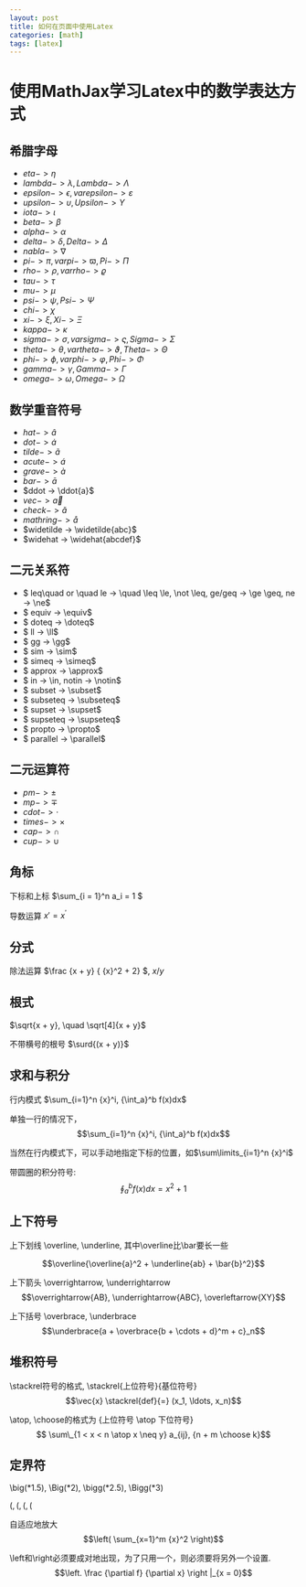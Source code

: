 ```yaml
---
layout: post
title: 如何在页面中使用Latex
categories: [math]
tags: [latex]
---
```


<script type="text/javascript" src="http://cdn.mathjax.org/mathjax/latest/MathJax.js?config=TeX-AMS-MML_HTMLorMML"></script>
<script>
MathJax.Hub.Config({
  config: ["MMLorHTML.js"],
  extensions: ["tex2jax.js"],
  jax: ["input/TeX"],
  tex2jax: {
    inlineMath: [ ['$','$'], ["\\(","\\)"] ],
    displayMath: [ ['$$','$$'], ["\\[","\\]"] ],
    processEscapes: false
  },
  TeX: {
    extensions: ["AMSmath.js", "AMSsymbols.js"],
    TagSide: "right",
    TagIndent: ".8em",
    MultLineWidth: "85%",
    equationNumbers: {
      autoNumber: "AMS",
    },
    unicode: {
      fonts: "STIXGeneral,'Arial Unicode MS'"
    }
  },
  showProcessingMessages: false
});
</script>

# 使用MathJax学习Latex中的数学表达方式

## 希腊字母

* $eta -> \eta$
* $lambda -> \lambda, Lambda -> \Lambda$
* $epsilon -> \epsilon, varepsilon -> \varepsilon$
* $upsilon -> \upsilon, Upsilon -> \Upsilon$
* $iota -> \iota$
* $beta -> \beta$
* $alpha -> \alpha$
* $delta -> \delta, Delta -> \Delta$
* $nabla -> \nabla$
* $pi -> \pi, varpi -> \varpi, Pi -> \Pi$
* $rho -> \rho, varrho -> \varrho$
* $tau -> \tau$
* $mu -> \mu$
* $psi -> \psi, Psi -> \Psi$
* $chi -> \chi$
* $xi -> \xi, Xi -> \Xi$
* $kappa -> \kappa$
* $sigma -> \sigma, varsigma -> \varsigma, Sigma -> \Sigma$
* $theta -> \theta, vartheta -> \vartheta, Theta -> \Theta$
* $phi -> \phi, varphi -> \varphi, Phi -> \Phi$
* $gamma -> \gamma, Gamma -> \Gamma$
* $omega -> \omega, Omega -> \Omega$

## 数学重音符号
* $hat -> \hat{a}$
* $dot -> \dot{a}$
* $tilde -> \tilde{a}$
* $acute -> \acute{a}$
* $grave -> \grave{a}$
* $bar -> \bar{a}$
* $ddot -> \ddot{a}$
* $vec -> \vec{a}$
* $check -> \check{a}$
* $mathring -> \mathring{a}$
* $widetilde -> \widetilde{abc}$
* $widehat -> \widehat{abcdef}$

## 二元关系符

* $ leq\quad or \quad le -> \quad \leq \le, \not \leq, ge/geq -> \ge \geq, ne -> \ne$
* $ equiv -> \equiv$
* $ doteq -> \doteq$
* $ ll -> \ll$
* $ gg -> \gg$
* $ sim -> \sim$
* $ simeq -> \simeq$
* $ approx -> \approx$
* $ in -> \in, notin -> \notin$
* $ subset -> \subset$
* $ subseteq -> \subseteq$
* $ supset -> \supset$
* $ supseteq -> \supseteq$
* $ propto -> \propto$
* $ parallel -> \parallel$

## 二元运算符

* $pm -> \pm$
* $mp -> \mp$
* $cdot -> \cdot$
* $times -> \times$
* $cap -> \cap$
* $cup -> \cup$

## 角标

下标和上标 $\sum\_{i = 1}^n a_i = 1 $

导数运算 $x' = x^\prime$

## 分式

除法运算 $\frac {x + y} { {x}^2 + 2} $, $x / y$

## 根式

$\sqrt{x + y}, \quad \sqrt[4]{x + y}$

不带横号的根号 $\surd{(x + y)}$

## 求和与积分

行内模式 $\sum_{i=1}^n {x}^i, {\int_a}^b f(x)dx$

单独一行的情况下， $$\sum_{i=1}^n {x}^i, {\int_a}^b f(x)dx$$

当然在行内模式下，可以手动地指定下标的位置，如$\sum\limits_{i=1}^n {x}^i$

带圆圈的积分符号: $${\oint_a}^b f(x)dx = {x}^2 + 1$$

## 上下符号

上下划线
\overline, \underline, 其中\overline比\bar要长一些

$$\overline{\overline{a}^2 + \underline{ab} + \bar{b}^2}$$

上下箭头 \overrightarrow, \underrightarrow
$$\overrightarrow{AB}, \underrightarrow{ABC}, \overleftarrow{XY}$$

上下括号 \overbrace, \underbrace
$$\underbrace{a + \overbrace{b + \cdots + d}^m + c}_n$$

## 堆积符号

\stackrel符号的格式, \stackrel{上位符号}{基位符号}
$$\vec{x} \stackrel{def}{=} (x_1, \ldots, x_n)$$

\atop, \choose的格式为 {上位符号 \atop 下位符号}
$$ \sum\_{1 < x < n \atop x \neq y} a_{ij}, {n + m \choose k}$$

## 定界符

\big(*1.5), \Big(*2), \bigg(*2.5), \Bigg(*3)

$\big(, \Big(, \bigg(, \Bigg($

自适应地放大
$$\left( \sum_{x=1}^m {x}^2 \right)$$

\left和\right必须要成对地出现，为了只用一个，则必须要将另外一个设置.
$$\left. \frac {\partial f} {\partial x} \right |_{x = 0}$$
